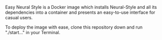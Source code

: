 Easy Neural Style is a Docker image which installs Neural-Style and all its dependencies into a container and presents an easy-to-use interface for casual users.

To deploy the image with ease, clone this repository down and run "./start..." in your Terminal.
